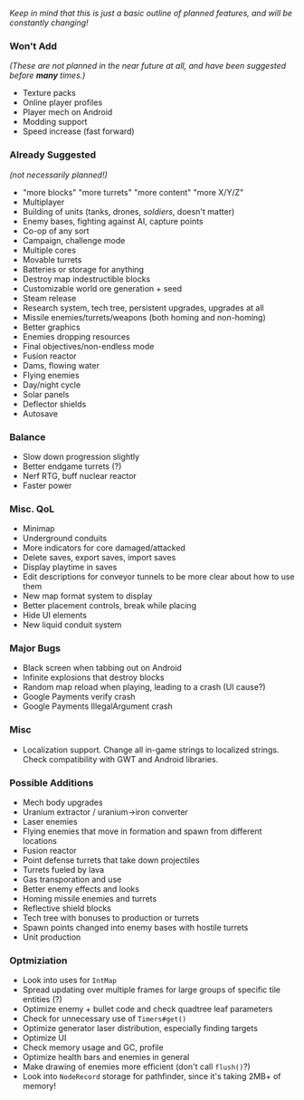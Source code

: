 _Keep in mind that this is just a basic outline of planned features, and will be constantly changing!_

### Won't Add
_(These are not planned in the near future at all, and have been suggested before **many** times.)_
- Texture packs
- Online player profiles
- Player mech on Android
- Modding support
- Speed increase (fast forward)

### Already Suggested
_(not necessarily planned!)_
- "more blocks" "more turrets" "more content" "more X/Y/Z"
- Multiplayer
- Building of units (tanks, drones, _soldiers_, doesn't matter)
- Enemy bases, fighting against AI, capture points
- Co-op of any sort
- Campaign, challenge mode
- Multiple cores
- Movable turrets
- Batteries or storage for anything
- Destroy map indestructible blocks
- Customizable world ore generation + seed
- Steam release
- Research system, tech tree, persistent upgrades, upgrades at all
- Missile enemies/turrets/weapons (both homing and non-homing)
- Better graphics
- Enemies dropping resources
- Final objectives/non-endless mode
- Fusion reactor
- Dams, flowing water
- Flying enemies
- Day/night cycle
- Solar panels
- Deflector shields
- Autosave

### Balance
- Slow down progression slightly
- Better endgame turrets (?)
- Nerf RTG, buff nuclear reactor
- Faster power

### Misc. QoL
- Minimap
- Underground conduits
- More indicators for core damaged/attacked
- Delete saves, export saves, import saves
- Display playtime in saves
- Edit descriptions for conveyor tunnels to be more clear about how to use them
- New map format system to display
- Better placement controls, break while placing
- Hide UI elements
- New liquid conduit system

### Major Bugs
- Black screen when tabbing out on Android
- Infinite explosions that destroy blocks
- Random map reload when playing, leading to a crash (UI cause?)
- Google Payments verify crash
- Google Payments IllegalArgument crash

### Misc
- Localization support. Change all in-game strings to localized strings. Check compatibility with GWT and Android libraries.

### Possible Additions
- Mech body upgrades
- Uranium extractor / uranium->iron converter
- Laser enemies
- Flying enemies that move in formation and spawn from different locations
- Fusion reactor
- Point defense turrets that take down projectiles
- Turrets fueled by lava
- Gas transporation and use
- Better enemy effects and looks
- Homing missile enemies and turrets
- Reflective shield blocks
- Tech tree with bonuses to production or turrets
- Spawn points changed into enemy bases with hostile turrets
- Unit production

### Optmiziation
- Look into uses for `IntMap`
- Spread updating over multiple frames for large groups of specific tile entities (?)
- Optimize enemy + bullet code and check quadtree leaf parameters
- Check for unnecessary use of `Timers#get()`
- Optimize generator laser distribution, especially finding targets
- Optimize UI
- Check memory usage and GC, profile
- Optimize health bars and enemies in general
- Make drawing of enemies more efficient (don't call `flush()`?)
- Look into `NodeRecord` storage for pathfinder, since it's taking 2MB+ of memory!

